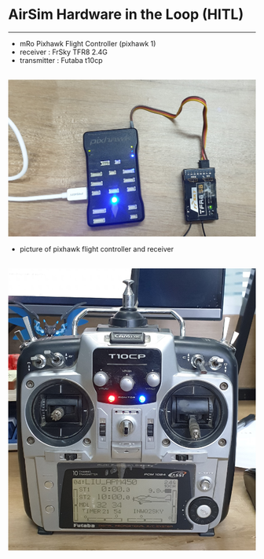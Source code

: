 # AirSim Hardware in the Loop (HITL)

---
- mRo Pixhawk Flight Controller (pixhawk 1)
- receiver : FrSky TFR8 2.4G
- transmitter : Futaba t10cp

<br>

<img src="https://github.com/Zong-Xi/AirSim-Hardware-in-the-Loop/blob/master/picture/20210220_125103.jpg" />

- picture of pixhawk flight controller and receiver

<br>

<img src="https://github.com/Zong-Xi/AirSim-Hardware-in-the-Loop/blob/master/picture/20210220_125113.jpg" />
